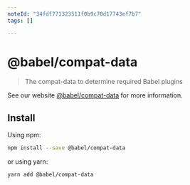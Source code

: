 ```yaml
---
noteId: "34fdf771323511f0b9c70d17743ef7b7"
tags: []

---
```


# @babel/compat-data

> The compat-data to determine required Babel plugins

See our website [@babel/compat-data](https://babeljs.io/docs/babel-compat-data) for more information.

## Install

Using npm:

```sh
npm install --save @babel/compat-data
```

or using yarn:

```sh
yarn add @babel/compat-data
```
